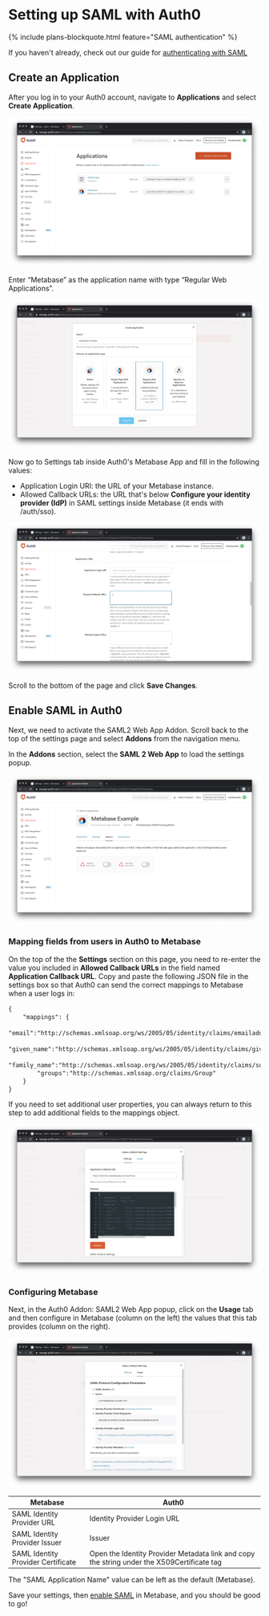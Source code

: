 # Setting up SAML with Auth0

{% include plans-blockquote.html feature="SAML authentication" %}

If you haven't already, check out our guide for [authenticating with SAML](authenticating-with-saml.html)

## Create an Application

After you log in to your Auth0 account, navigate to **Applications** and select **Create Application**.

![Auth0 Applications Page](images/saml-auth0/auth0createapp.png)

Enter “Metabase” as the application name with type “Regular Web Applications”.

![Auth0 Application Selection](images/saml-auth0/auth0regularapp.png)

Now go to Settings tab inside Auth0's Metabase App and fill in the following values:

- Application Login URI: the URL of your Metabase instance.
- Allowed Callback URLs: the URL that's below **Configure your identity provider (IdP)** in SAML settings inside Metabase (it ends with /auth/sso).

![Auth0 SAML Settings Page](images/saml-auth0/auth0callbackurl.png)

Scroll to the bottom of the page and click **Save Changes**.

## Enable SAML in Auth0

Next, we need to activate the SAML2 Web App Addon. Scroll back to the top of the settings page and select **Addons** from the navigation menu.

In the **Addons** section, select the **SAML 2 Web App** to load the settings popup.

![Auth0 Application Addons](images/saml-auth0/auth0saml2addon.png)

### Mapping fields from users in Auth0 to Metabase

On the top of the the **Settings** section on this page, you need to re-enter the value you included in **Allowed Callback URLs** in the field named **Application Callback URL**. Copy and paste the following JSON file in the settings box so that Auth0 can send the correct mappings to Metabase when a user logs in:

```
{
    "mappings": {
        "email":"http://schemas.xmlsoap.org/ws/2005/05/identity/claims/emailaddress",
        "given_name":"http://schemas.xmlsoap.org/ws/2005/05/identity/claims/givenname",
        "family_name":"http://schemas.xmlsoap.org/ws/2005/05/identity/claims/surname",
        "groups":"http://schemas.xmlsoap.org/claims/Group"
    }
}
```

If you need to set additional user properties, you can always return to this step to add additional fields to the mappings object.

![Auth0 SAML Mappings](images/saml-auth0/auth0samlmappings.png)

### Configuring Metabase

Next, in the Auth0 Addon: SAML2 Web App popup, click on the **Usage** tab and then configure in Metabase (column on the left) the values that this tab provides (column on the right).

![Auth0 SAML usage](images/saml-auth0/auth0samlusage.png)

| Metabase                           | Auth0                                                                                      |
| ---------------------------------- | ------------------------------------------------------------------------------------------ |
| SAML Identity Provider URL         | Identity Provider Login URL                                                                |
| SAML Identity Provider Issuer      | Issuer                                                                                     |
| SAML Identity Provider Certificate | Open the Identity Provider Metadata link and copy the string under the X509Certificate tag |

The "SAML Application Name" value can be left as the default (Metabase).

Save your settings, then [enable SAML](authenticating-with-saml.md) in Metabase, and you should be good to go!

